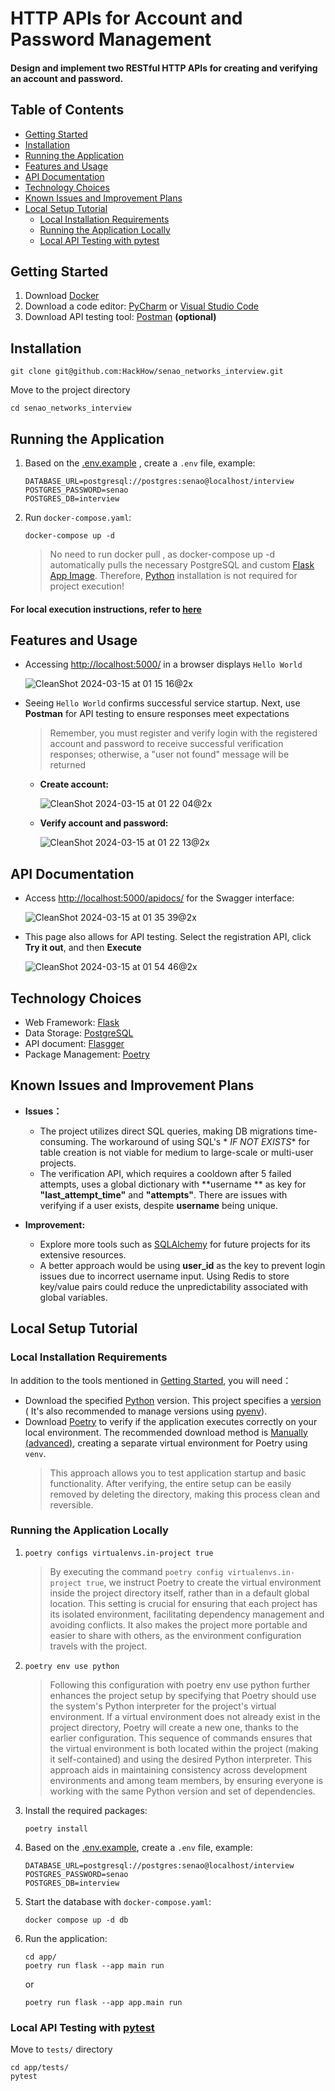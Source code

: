 # HTTP APIs for Account and Password Management

#### Design and implement two RESTful HTTP APIs for creating and verifying an account and password.

## Table of Contents

- [Getting Started](#getting-started)
- [Installation](#installation)
- [Running the Application](#running-the-application)
- [Features and Usage](#features-and-usage)
- [API Documentation](#api-documentation)
- [Technology Choices](#technology-choices)
- [Known Issues and Improvement Plans](#known-issues-and-improvement-plans)
- [Local Setup Tutorial](#local-setup-tutorial)
    - [Local Installation Requirements](#local-installation-requirements)
    - [Running the Application Locally](#running-the-application-locally)
    - [Local API Testing with pytest](#local-api-testing-with-pytest)

## Getting Started

1. Download [Docker](https://www.docker.com/products/docker-desktop/)
2. Download a code editor: [PyCharm](https://www.jetbrains.com/pycharm/download/?section=mac)
   or [Visual Studio Code](https://code.visualstudio.com/)
3. Download API testing tool: [Postman](https://www.postman.com/downloads/) **(optional)**

## Installation

```shell
git clone git@github.com:HackHow/senao_networks_interview.git
```

Move to the project directory

```shell
cd senao_networks_interview
```

## Running the Application

1. Based on
   the [.env.example](https://github.com/HackHow/senao_networks_interview/blob/docs/add_user_guide_content/.env.example)
   , create a `.env` file, example:
   ```text
   DATABASE_URL=postgresql://postgres:senao@localhost/interview
   POSTGRES_PASSWORD=senao
   POSTGRES_DB=interview
   ```

2. Run `docker-compose.yaml`:
   ```shell
   docker-compose up -d
   ```
   > No need to run docker pull <image>, as docker-compose up -d automatically pulls the necessary PostgreSQL and
   custom [Flask App Image](https://hub.docker.com/repository/docker/howard23/senao-networks-interview-flask-app/general).
   Therefore, [Python](https://www.python.org/) installation is not required for project execution!

#### For local execution instructions, refer to [here](#local-setup-tutorial)

## Features and Usage

- Accessing [http://localhost:5000/](http://localhost:5000/) in a browser displays `Hello World`

  ![CleanShot 2024-03-15 at 01 15 16@2x](https://github.com/HackHow/senao_networks_interview/assets/56557271/64b6a288-95e2-4f0b-9be3-ac426eae4a44)

- Seeing `Hello World` confirms successful service startup. Next, use **Postman** for API testing to ensure responses
  meet expectations

  > Remember, you must register and verify login with the registered account and password to receive successful
  > verification responses; otherwise, a "user not found" message will be returned

    - **Create account:**

      ![CleanShot 2024-03-15 at 01 22 04@2x](https://github.com/HackHow/senao_networks_interview/assets/56557271/b9b82725-2e05-40f8-8455-a22df4223b29)

    - **Verify account and password:**

      ![CleanShot 2024-03-15 at 01 22 13@2x](https://github.com/HackHow/senao_networks_interview/assets/56557271/1f34ac80-47f4-4bdd-b3f4-dbe5d54bcf5c)

## API Documentation

- Access [http://localhost:5000/apidocs/](http://localhost:5000/apidocs/) for the Swagger interface:

  ![CleanShot 2024-03-15 at 01 35 39@2x](https://github.com/HackHow/senao_networks_interview/assets/56557271/eaa3cbba-45e6-4885-876c-b07f05ebb4ea)

- This page also allows for API testing. Select the registration API, click **Try it out**, and then **Execute**

  ![CleanShot 2024-03-15 at 01 54 46@2x](https://github.com/HackHow/senao_networks_interview/assets/56557271/910b363b-956a-4382-932e-3ef63667ef25)

## Technology Choices

- Web Framework: [Flask](https://flask.palletsprojects.com/en/3.0.x/)
- Data Storage: [PostgreSQL](https://www.postgresql.org/)
- API document: [Flasgger](https://github.com/flasgger/flasgger)
- Package Management: [Poetry](https://python-poetry.org/docs/)

## Known Issues and Improvement Plans

- **Issues：**

    - The project utilizes direct SQL queries, making DB migrations time-consuming. The workaround of using SQL's *
      *_IF NOT EXISTS_** for table creation is not viable for medium to large-scale or multi-user projects.
    - The verification API, which requires a cooldown after 5 failed attempts, uses a global dictionary with **username
      ** as key for **"last_attempt_time"** and **"attempts"**. There are issues with verifying if a user exists,
      despite **username** being unique.

- **Improvement:**
    - Explore more tools such as [SQLAlchemy](https://www.sqlalchemy.org/) for future projects for its extensive
      resources.
    - A better approach would be using **user_id** as the key to prevent login issues due to incorrect username input.
      Using Redis to store key/value pairs could reduce the unpredictability associated with global variables.

## Local Setup Tutorial

### Local Installation Requirements

In addition to the tools mentioned in [Getting Started](#getting-started), you will need：

- Download the specified [Python](https://www.python.org/) version. This project specifies
  a [version](https://github.com/HackHow/senao_networks_interview/blob/docs/add_user_guide_content/.python-version) (
  It's also recommended to manage versions using [pyenv](https://github.com/pyenv/pyenv?tab=readme-ov-file#unixmacos)).
- Download [Poetry](https://python-poetry.org/docs/#installation) to verify if the application executes correctly on
  your local environment. The recommended download method
  is [Manually (advanced)](https://python-poetry.org/docs/#installing-manually), creating a separate virtual environment
  for Poetry using `venv`.
  > This approach allows you to test application startup and basic functionality. After verifying,
  > the entire setup can be easily removed by deleting the directory, making this process clean and reversible.

### Running the Application Locally

1. ```shell
   poetry configs virtualenvs.in-project true
   ```

   > By executing the command `poetry config virtualenvs.in-project true`, we instruct Poetry to create the virtual
   > environment inside the project directory itself, rather than in a default global location. This setting is crucial
   > for ensuring that each project has its isolated environment, facilitating dependency management and avoiding
   > conflicts. It also makes the project more portable and easier to share with others, as the environment
   configuration
   > travels with the project.

2. ```shell
   poetry env use python
   ```

   > Following this configuration with poetry env use python further enhances the project setup by specifying that
   > Poetry should use the system's Python interpreter for the project's virtual environment. If a virtual environment
   > does not already exist in the project directory, Poetry will create a new one, thanks to the earlier configuration.
   > This sequence of commands ensures that the virtual environment is both located within the project (making it
   > self-contained) and using the desired Python interpreter. This approach aids in maintaining consistency across
   > development environments and among team members, by ensuring everyone is working with the same Python version and
   set
   > of dependencies.

3. Install the required packages:

   ```shell
   poetry install
   ```

4. Based on
   the [.env.example](https://github.com/HackHow/senao_networks_interview/blob/docs/add_user_guide_content/.env.example),
   create a `.env` file, example:

   ```text
   DATABASE_URL=postgresql://postgres:senao@localhost/interview
   POSTGRES_PASSWORD=senao
   POSTGRES_DB=interview
   ```

5. Start the database with `docker-compose.yaml`:

   ```shell
   docker compose up -d db
   ```

6. Run the application:
   ```shell
   cd app/
   poetry run flask --app main run
   ```
   or
   ```shell
   poetry run flask --app app.main run
   ```

### Local API Testing with [pytest](https://docs.pytest.org/en/8.0.x/)

Move to `tests/` directory

```shell
cd app/tests/
pytest
```
